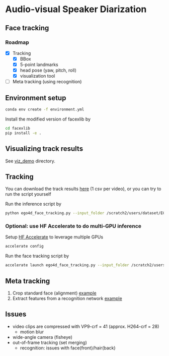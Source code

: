 # Audio-visual Speaker Diarization

## Face tracking

### Roadmap
- [x] Tracking
  - [x] BBox
  - [x] 5-point landmarks
  - [x] head pose (yaw, pitch, roll)
  - [x] visualization tool
- [ ] Meta tracking (using recognition)

## Environment setup
```sh
conda env create -f environment.yml
```

Install the modified version of facexlib by
```sh
cd facexlib
pip install -e .
```

## Visualizing track results
See [viz_demo](./viz_demo) directory.


## Tracking

You can download the track results [here](https://github.com/ernestchu/avsd/releases/download/v0.0.1/attributes.tar.gz) (1 csv per video),
or you can try to run the script yourself

Run the inference script by
```sh
python ego4d_face_tracking.py --input_folder /scratch2/users/dataset/EGO4D/v1/clips/ --save_folder test
```

### Optional: use HF Accelerate to do multi-GPU inference

Setup [HF Accelerate](https://huggingface.co/docs/accelerate/index)
to leverage multiple GPUs
```sh
accelerate config
```

Run the face tracking script by
```sh
accelerate launch ego4d_face_tracking.py --input_folder /scratch2/users/dataset/EGO4D/v1/clips/ --save_folder test
```

## Meta tracking

1. Crop standard face (alignment) [example](https://github.com/xinntao/facexlib/blob/master/inference/inference_crop_standard_faces.py)
1. Extract features from a recognition network [example](https://github.com/xinntao/facexlib/blob/master/inference/inference_recognition.py)

## Issues
- video clips are compressed with VP9-crf = 41 (approx. H264-crf = 28)
    - motion blur
- wide-angle camera (fisheye)
- out-of-frame tracking (set merging)
    - recognition: issues with face(front)/hair(back)


